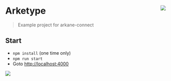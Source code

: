 # Arketype <img align="right" src="https://github.com/ArkaneNetwork.png?size=30" />
> Example project for arkane-connect


## Start

* `npm install` (one time only)
* `npm run start`
* Goto [http://localhost:4000](http://localhost:4000)


<img align="center" src="https://cdn-images-1.medium.com/max/1000/1*an-58xPyJ1C_qib03GMZHw.png" />
